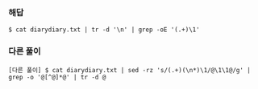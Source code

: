 ### 해답

```
$ cat diarydiary.txt | tr -d '\n' | grep -oE '(.+)\1'
```

### 다른 풀이

```
[다른 풀이] $ cat diarydiary.txt | sed -rz 's/(.+)(\n*)\1/@\1\1@/g' | grep -o '@[^@]*@' | tr -d @
```
